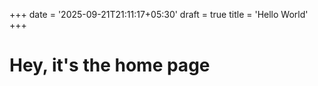 +++
date = '2025-09-21T21:11:17+05:30'
draft = true
title = 'Hello World'
+++

# Hey, it's the home page